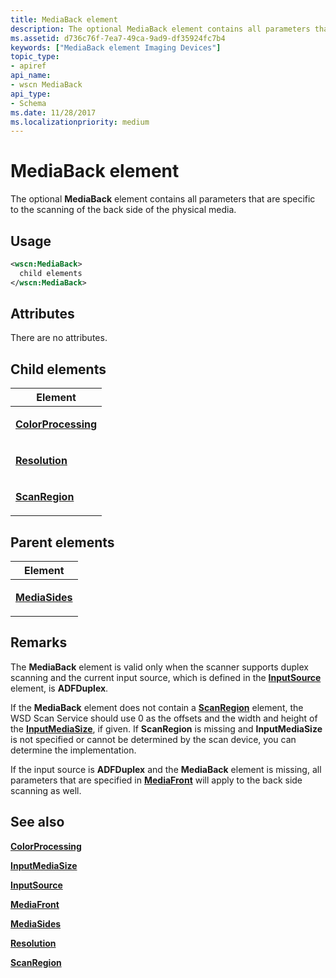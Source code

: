 ```yaml
---
title: MediaBack element
description: The optional MediaBack element contains all parameters that are specific to the scanning of the back side of the physical media.
ms.assetid: d736c76f-7ea7-49ca-9ad9-df35924fc7b4
keywords: ["MediaBack element Imaging Devices"]
topic_type:
- apiref
api_name:
- wscn MediaBack
api_type:
- Schema
ms.date: 11/28/2017
ms.localizationpriority: medium
---
```


# MediaBack element


The optional **MediaBack** element contains all parameters that are specific to the scanning of the back side of the physical media.

Usage
-----

```xml
<wscn:MediaBack>
  child elements
</wscn:MediaBack>
```

Attributes
----------

There are no attributes.

## Child elements


<table>
<colgroup>
<col width="100%" />
</colgroup>
<thead>
<tr class="header">
<th>Element</th>
</tr>
</thead>
<tbody>
<tr class="odd">
<td><p><a href="colorprocessing.md" data-raw-source="[&lt;strong&gt;ColorProcessing&lt;/strong&gt;](colorprocessing.md)"><strong>ColorProcessing</strong></a></p></td>
</tr>
<tr class="even">
<td><p><a href="resolution.md" data-raw-source="[&lt;strong&gt;Resolution&lt;/strong&gt;](resolution.md)"><strong>Resolution</strong></a></p></td>
</tr>
<tr class="odd">
<td><p><a href="scanregion.md" data-raw-source="[&lt;strong&gt;ScanRegion&lt;/strong&gt;](scanregion.md)"><strong>ScanRegion</strong></a></p></td>
</tr>
</tbody>
</table>

## Parent elements


<table>
<colgroup>
<col width="100%" />
</colgroup>
<thead>
<tr class="header">
<th>Element</th>
</tr>
</thead>
<tbody>
<tr class="odd">
<td><p><a href="mediasides.md" data-raw-source="[&lt;strong&gt;MediaSides&lt;/strong&gt;](mediasides.md)"><strong>MediaSides</strong></a></p></td>
</tr>
</tbody>
</table>

Remarks
-------

The **MediaBack** element is valid only when the scanner supports duplex scanning and the current input source, which is defined in the [**InputSource**](inputsource.md) element, is **ADFDuplex**.

If the **MediaBack** element does not contain a [**ScanRegion**](scanregion.md) element, the WSD Scan Service should use 0 as the offsets and the width and height of the [**InputMediaSize**](inputmediasize.md), if given. If **ScanRegion** is missing and **InputMediaSize** is not specified or cannot be determined by the scan device, you can determine the implementation.

If the input source is **ADFDuplex** and the **MediaBack** element is missing, all parameters that are specified in [**MediaFront**](mediafront.md) will apply to the back side scanning as well.

## See also


[**ColorProcessing**](colorprocessing.md)

[**InputMediaSize**](inputmediasize.md)

[**InputSource**](inputsource.md)

[**MediaFront**](mediafront.md)

[**MediaSides**](mediasides.md)

[**Resolution**](resolution.md)

[**ScanRegion**](scanregion.md)

 

 






